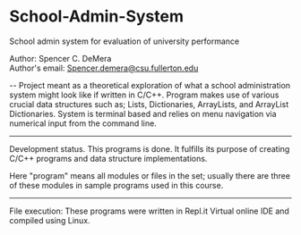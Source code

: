 # School-Admin-System
School admin system for evaluation of university performance

Author: Spencer C. DeMera\
Author's email: Spencer.demera@csu.fullerton.edu

-- 
Project meant as a theoretical exploration of what a school administration system might look like if written in C/C++. Program makes use of various crucial data structures such as; Lists, Dictionaries, ArrayLists, and ArrayList Dictionaries. System is terminal based and relies on menu navigation via numerical input from the command line.
 
---
Development status.  This programs is done.  It fulfills its purpose of creating C/C++ programs and data structure implementations.

Here "program" means all modules or files in the set; usually there are three of these modules in sample programs used in
this course.

---
File execution: These programs were written in Repl.it Virtual online IDE and compiled using Linux.
